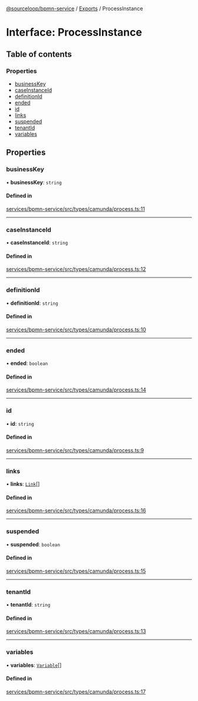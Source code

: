 [@sourceloop/bpmn-service](../README.md) / [Exports](../modules.md) / ProcessInstance

# Interface: ProcessInstance

## Table of contents

### Properties

- [businessKey](ProcessInstance.md#businesskey)
- [caseInstanceId](ProcessInstance.md#caseinstanceid)
- [definitionId](ProcessInstance.md#definitionid)
- [ended](ProcessInstance.md#ended)
- [id](ProcessInstance.md#id)
- [links](ProcessInstance.md#links)
- [suspended](ProcessInstance.md#suspended)
- [tenantId](ProcessInstance.md#tenantid)
- [variables](ProcessInstance.md#variables)

## Properties

### businessKey

• **businessKey**: `string`

#### Defined in

[services/bpmn-service/src/types/camunda/process.ts:11](https://github.com/codeweb05/repo1/blob/a4cf318/services/bpmn-service/src/types/camunda/process.ts#L11)

___

### caseInstanceId

• **caseInstanceId**: `string`

#### Defined in

[services/bpmn-service/src/types/camunda/process.ts:12](https://github.com/codeweb05/repo1/blob/a4cf318/services/bpmn-service/src/types/camunda/process.ts#L12)

___

### definitionId

• **definitionId**: `string`

#### Defined in

[services/bpmn-service/src/types/camunda/process.ts:10](https://github.com/codeweb05/repo1/blob/a4cf318/services/bpmn-service/src/types/camunda/process.ts#L10)

___

### ended

• **ended**: `boolean`

#### Defined in

[services/bpmn-service/src/types/camunda/process.ts:14](https://github.com/codeweb05/repo1/blob/a4cf318/services/bpmn-service/src/types/camunda/process.ts#L14)

___

### id

• **id**: `string`

#### Defined in

[services/bpmn-service/src/types/camunda/process.ts:9](https://github.com/codeweb05/repo1/blob/a4cf318/services/bpmn-service/src/types/camunda/process.ts#L9)

___

### links

• **links**: [`Link`](../modules.md#link)[]

#### Defined in

[services/bpmn-service/src/types/camunda/process.ts:16](https://github.com/codeweb05/repo1/blob/a4cf318/services/bpmn-service/src/types/camunda/process.ts#L16)

___

### suspended

• **suspended**: `boolean`

#### Defined in

[services/bpmn-service/src/types/camunda/process.ts:15](https://github.com/codeweb05/repo1/blob/a4cf318/services/bpmn-service/src/types/camunda/process.ts#L15)

___

### tenantId

• **tenantId**: `string`

#### Defined in

[services/bpmn-service/src/types/camunda/process.ts:13](https://github.com/codeweb05/repo1/blob/a4cf318/services/bpmn-service/src/types/camunda/process.ts#L13)

___

### variables

• **variables**: [`Variable`](Variable.md)[]

#### Defined in

[services/bpmn-service/src/types/camunda/process.ts:17](https://github.com/codeweb05/repo1/blob/a4cf318/services/bpmn-service/src/types/camunda/process.ts#L17)
